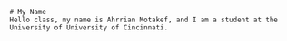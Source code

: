     # My Name
    Hello class, my name is Ahrrian Motakef, and I am a student at the University of University of Cincinnati.